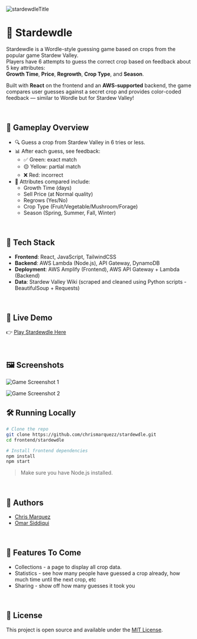 ![stardewdleTitle](https://github.com/user-attachments/assets/e5f6d8b5-4d5d-4983-bd61-f13012272ed9)

# 🌾 Stardewdle

Stardewdle is a Wordle-style guessing game based on crops from the popular game Stardew Valley.  
Players have 6 attempts to guess the correct crop based on feedback about 5 key attributes:  
**Growth Time**, **Price**, **Regrowth**, **Crop Type**, and **Season**.

Built with **React** on the frontend and an **AWS-supported** backend, the game compares user guesses against a secret crop and provides color-coded feedback — similar to Wordle but for Stardew Valley!

<br />

## 🧠 Gameplay Overview

- 🔍 Guess a crop from Stardew Valley in 6 tries or less.
- 📊 After each guess, see feedback:
  - ✅ Green: exact match
  - 🟡 Yellow: partial match
  - ❌ Red: incorrect
- 🌱 Attributes compared include:
  - Growth Time (days)
  - Sell Price (at Normal quality)
  - Regrows (Yes/No)
  - Crop Type (Fruit/Vegetable/Mushroom/Forage)
  - Season (Spring, Summer, Fall, Winter)

<br />

## 🔧 Tech Stack

- **Frontend**: React, JavaScript, TailwindCSS  
- **Backend**: AWS Lambda (Node.js), API Gateway, DynamoDB  
- **Deployment**: AWS Amplify (Frontend), AWS API Gateway + Lambda (Backend)  
- **Data**: Stardew Valley Wiki (scraped and cleaned using Python scripts - BeautifulSoup + Requests)

<br />

## 🚀 Live Demo

👉 [Play Stardewdle Here](https://main.d1drmb6trexkqn.amplifyapp.com/)

<br />

## 🖼️ Screenshots

![Game Screenshot 1](https://github.com/user-attachments/assets/4132c7a0-4a5b-4fb2-8f2f-d19c3e0315b0)

![Game Screenshot 2](https://github.com/user-attachments/assets/74e6a4d8-02c1-4ea0-a012-5b9e5a8c30ff)
<br />

## 🛠️ Running Locally

```bash
# Clone the repo
git clone https://github.com/chrismarquezz/stardewdle.git
cd frontend/stardewdle

# Install frontend dependencies
npm install
npm start
```

> Make sure you have Node.js installed.

<br />

## 👥 Authors

- [Chris Marquez](https://github.com/chrismarquezz)
- [Omar Siddiqui](https://github.com/osid54)
  
<br />

## 📌 Features To Come

- Collections - a page to display all crop data.
- Statistics - see how many people have guessed a crop already, how much time until the next crop, etc
- Sharing - show off how many guesses it took you

<br />

## 📄 License

This project is open source and available under the [MIT License](LICENSE).
